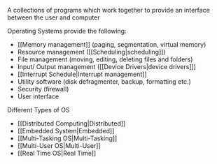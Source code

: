 A collections of programs which work together to provide an interface between the user and computer

Operating Systems provide the following:
- [[Memory management]] (paging, segmentation, virtual memory)
- Resource management ([[Scheduling|scheduling]])
- File management (moving, editing, deleting files and folders)
- Input/ Output management ([[Device Drivers|device drivers]])
- [[Interrupt Schedule|Interrupt management]]
- Utility software (disk defragmenter, backup, formatting etc.)
- Security (firewall)
- User interface

Different Types of OS
- [[Distributed Computing|Distributed]]
- [[Embedded System|Embedded]]
- [[Multi-Tasking OS|Multi-Tasking]]
- [[Multi-User OS|Multi-User]]
- [[Real Time OS|Real Time]]